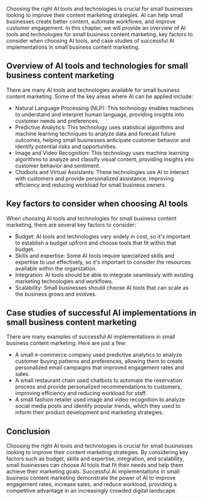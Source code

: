 
Choosing the right AI tools and technologies is crucial for small businesses looking to improve their content marketing strategies. AI can help small businesses create better content, automate workflows, and improve customer engagement. In this chapter, we will provide an overview of AI tools and technologies for small business content marketing, key factors to consider when choosing AI tools, and case studies of successful AI implementations in small business content marketing.

Overview of AI tools and technologies for small business content marketing
--------------------------------------------------------------------------

There are many AI tools and technologies available for small business content marketing. Some of the key areas where AI can be applied include:

* Natural Language Processing (NLP): This technology enables machines to understand and interpret human language, providing insights into customer needs and preferences.
* Predictive Analytics: This technology uses statistical algorithms and machine learning techniques to analyze data and forecast future outcomes, helping small businesses anticipate customer behavior and identify potential risks and opportunities.
* Image and Video Recognition: This technology uses machine learning algorithms to analyze and classify visual content, providing insights into customer behavior and sentiment.
* Chatbots and Virtual Assistants: These technologies use AI to interact with customers and provide personalized assistance, improving efficiency and reducing workload for small business owners.

Key factors to consider when choosing AI tools
----------------------------------------------

When choosing AI tools and technologies for small business content marketing, there are several key factors to consider:

* Budget: AI tools and technologies vary widely in cost, so it's important to establish a budget upfront and choose tools that fit within that budget.
* Skills and expertise: Some AI tools require specialized skills and expertise to use effectively, so it's important to consider the resources available within the organization.
* Integration: AI tools should be able to integrate seamlessly with existing marketing technologies and workflows.
* Scalability: Small businesses should choose AI tools that can scale as the business grows and evolves.

Case studies of successful AI implementations in small business content marketing
---------------------------------------------------------------------------------

There are many examples of successful AI implementations in small business content marketing. Here are just a few:

* A small e-commerce company used predictive analytics to analyze customer buying patterns and preferences, allowing them to create personalized email campaigns that improved engagement rates and sales.
* A small restaurant chain used chatbots to automate the reservation process and provide personalized recommendations to customers, improving efficiency and reducing workload for staff.
* A small fashion retailer used image and video recognition to analyze social media posts and identify popular trends, which they used to inform their product development and marketing strategies.

Conclusion
----------

Choosing the right AI tools and technologies is crucial for small businesses looking to improve their content marketing strategies. By considering key factors such as budget, skills and expertise, integration, and scalability, small businesses can choose AI tools that fit their needs and help them achieve their marketing goals. Successful AI implementations in small business content marketing demonstrate the power of AI to improve engagement rates, increase sales, and reduce workload, providing a competitive advantage in an increasingly crowded digital landscape.
